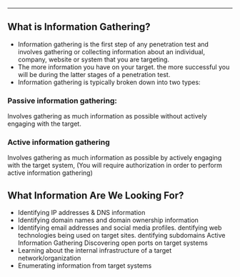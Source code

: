 --- 

## What is Information Gathering?

* Information gathering is the first step of any penetration test and involves gathering or collecting information about an individual, company, website or system that you are targeting. 
*  The more information you have on your target. the more successful you will be during the latter stages of a penetration test. 
*  Information gathering is typically broken down into two types: 

###  Passive information gathering:
  Involves gathering as much information as possible without actively engaging with the target. 
  
### Active information gathering 
 Involves gathering as much information as possible by actively engaging with the target system, (You will require authorization in order to perform active information gathering)

## What Information Are We Looking For? 

+ Identifying IP addresses & DNS information 
+  Identifying domain names and domain ownership information 
+  ldentifying email addresses and social media profiles. dentifying web technologies being used on target sites. dentifying subdomains Active Information Gathering Discovering open ports on target systems 
+  Learning about the internal infrastructure of a target network/organization 
+ Enumerating information from target systems